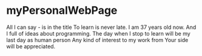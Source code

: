 # myPersonalWebPage
All I can say - is in the title
To learn is never late. I am 37 years old now. And I full of ideas about programming.
The day when I stop to learn will be my last day as human person
Any kind of interest to my work from Your side will be appreciated.
